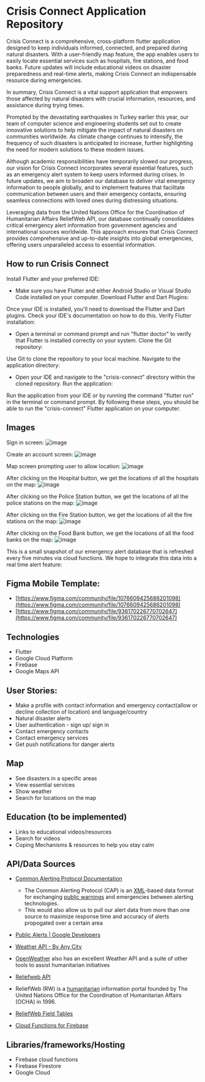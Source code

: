 # Crisis Connect Application Repository
Crisis Connect is a comprehensive, cross-platform flutter application designed to keep individuals informed, connected, and prepared during natural disasters. With a user-friendly map feature, the app enables users to easily locate essential services such as hospitals, fire stations, and food banks. Future updates will include educational videos on disaster preparedness and real-time alerts, making Crisis Connect an indispensable resource during emergencies.

In summary, Crisis Connect is a vital support application that empowers those affected by natural disasters with crucial information, resources, and assistance during trying times.

Prompted by the devastating earthquakes in Turkey earlier this year, our team of computer science and engineering students set out to create innovative solutions to help mitigate the impact of natural disasters on communities worldwide. As climate change continues to intensify, the frequency of such disasters is anticipated to increase, further highlighting the need for modern solutions to these modern issues.

Although academic responsibilities have temporarily slowed our progress, our vision for Crisis Connect incorporates several essential features, such as an emergency alert system to keep users informed during crises. In future updates, we aim to broaden our database to deliver vital emergency information to people globally, and to implement features that facilitate communication between users and their emergency contacts, ensuring seamless connections with loved ones during distressing situations.

Leveraging data from the United Nations Office for the Coordination of Humanitarian Affairs ReliefWeb API, our database continually consolidates critical emergency alert information from government agencies and international sources worldwide. This approach ensures that Crisis Connect provides comprehensive and up-to-date insights into global emergencies, offering users unparalleled access to essential information.

## How to run Crisis Connect

Install Flutter and your preferred IDE:
- Make sure you have Flutter and either Android Studio or Visual Studio Code installed on your computer.
Download Flutter and Dart Plugins:

Once your IDE is installed, you'll need to download the Flutter and Dart plugins. Check your IDE's documentation on how to do this.
Verify Flutter installation:
- Open a terminal or command prompt and run "flutter doctor" to verify that Flutter is installed correctly on your system.
Clone the Git repository:

Use Git to clone the repository to your local machine.
Navigate to the application directory:
- Open your IDE and navigate to the "crisis-connect" directory within the cloned repository.
Run the application:

Run the application from your IDE or by running the command "flutter run" in the terminal or command prompt.
By following these steps, you should be able to run the "crisis-connect" Flutter application on your computer.

## Images

Sign in screen:
![image](https://user-images.githubusercontent.com/90366819/229123634-10981016-fab1-4621-847b-70fbd643a6a6.png)

Create an account screen:
![image](https://user-images.githubusercontent.com/90366819/229123690-43d77c0b-82bb-4e15-874f-ffe446dd3c40.png)

Map screen prompting user to allow location:
![image](https://user-images.githubusercontent.com/90366819/229123804-69a2ee00-cc6a-47b0-af7f-d08aaebfd513.png)

After clicking on the Hospital button, we get the locations of all the hospitals on the map:
![image](https://user-images.githubusercontent.com/90366819/229123937-74b57078-8f25-489c-815a-816659d68f4d.png)

After clicking on the Police Station button, we get the locations of all the police stations on the map:
![image](https://user-images.githubusercontent.com/90366819/229124497-358a2a8d-cfd7-4b52-8502-4eb17cbd4a53.png)

After clicking on the Fire Station button, we get the locations of all the fire stations on the map:
![image](https://user-images.githubusercontent.com/90366819/229124340-45af42ed-e2a6-4f04-886e-c4b742e89dfd.png)

After clicking on the Food Bank button, we get the locations of all the food banks on the map:
![image](https://user-images.githubusercontent.com/90366819/229124701-fde1bdf9-274c-4994-9024-b7969696da43.png)

This is a small snapshot of our emergency alert database that is refreshed every five minutes via cloud functions. We hope to integrate this data into a real time alert feature:


## Figma Mobile Template:
- [https://www.figma.com/community/file/1076609425686201098](https://www.figma.com/community/file/1076609425686201098)
- [https://www.figma.com/community/file/936170226770702647](https://www.figma.com/community/file/936170226770702647)

## Technologies
-   Flutter
-   Google Cloud Platform
-   Firebase
-   Google Maps API

## User Stories:
- Make a profile with contact information and emergency contact(allow or decline collection of location) and language/country
- Natural disaster alerts
- User authentication - sign up/ sign in
- Contact emergency contacts
- Contact emergency services
- Get push notifications for danger alerts

## Map
- See disasters in a specific areas
- View essential services
- Show weather 
- Search for locations on the map

## Education (to be implemented)
- Links to educational videos/resources
- Search for videos
- Coping Mechanisms & resources to help you stay calm

## API/Data Sources
- [Common Alerting Protocol Documentation](http://docs.oasis-open.org/emergency/cap/v1.2/CAP-v1.2.html)
	- The Common Alerting Protocol (CAP) is an [XML](https://en.wikipedia.org/wiki/XML)-based data format for exchanging [public warnings](https://en.wikipedia.org/wiki/Emergency_population_warning) and emergencies between alerting technologies.
	- This would also allow us to pull our alert data from more than one source to maximize response time and accuracy of alerts propogated over a certain area
- [Public Alerts | Google Developers](https://developers.google.com/public-alerts)
- [Weather API - By Any City](https://rapidapi.com/onetech265/api/weather-api-by-any-city/)
    
- [OpenWeather](https://openweathermap.org/our-initiatives) also has an excellent Weather API and a suite of other tools to assist humanitarian initiatives 
- [Reliefweb API](https://apidoc.rwlabs.org/) 
- ReliefWeb (RW) is a [humanitarian](https://en.wikipedia.org/wiki/Humanitarian) information portal founded by The United Nations Office for the Coordination of Humanitarian Affairs (OCHA) in 1996.
- [ReliefWeb Field Tables](https://apidoc.rwlabs.org/fields-tables)
- [Cloud Functions for Firebase](https://firebase.google.com/docs/functions)
  
## Libraries/frameworks/Hosting
- Firebase cloud functions
- Firebase Firestore
- Google Cloud
